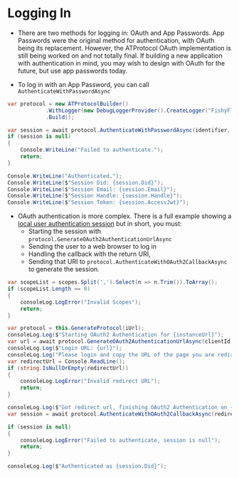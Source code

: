 # Logging In

- There are two methods for logging in: OAuth and App Passwords. App Passwords were the original method for authentication, with OAuth being its replacement. However, the ATProtocol OAuth implementation is still being worked on and not totally final. If building a new application with authentication in mind, you may wish to design with OAuth for the future, but use app passwords today.

- To log in with an App Password, you can call `AuthenticateWithPasswordAsync`

```csharp
var protocol = new ATProtocolBuilder()
            .WithLogger(new DebugLoggerProvider().CreateLogger("FishyFlip"))
            .Build();

var session = await protocol.AuthenticateWithPasswordAsync(identifier, password, cancellationToken);
if (session is null)
{
    Console.WriteLine("Failed to authenticate.");
    return;
}

Console.WriteLine("Authenticated.");
Console.WriteLine($"Session Did: {session.Did}");
Console.WriteLine($"Session Email: {session.Email}");
Console.WriteLine($"Session Handle: {session.Handle}");
Console.WriteLine($"Session Token: {session.AccessJwt}");
```

- OAuth authentication is more complex. There is a full example showing a [local user authentication session](https://github.com/drasticactions/BSkyOAuthTokenGenerator/tree/main/src/BSkyOAuthTokenGenerator) but in short, you must:
  - Starting the session with `protocol.GenerateOAuth2AuthenticationUrlAsync`
  - Sending the user to a web browser to log in
  - Handling the callback with the return URI, 
  - Sending that URI to `protocol.AuthenticateWithOAuth2CallbackAsync` to generate the session.

```csharp
var scopeList = scopes.Split(',').Select(n => n.Trim()).ToArray();
if (scopeList.Length == 0)
{
    consoleLog.LogError("Invalid Scopes");
    return;
}

var protocol = this.GenerateProtocol(iUrl);
consoleLog.Log($"Starting OAuth2 Authentication for {instanceUrl}");
var url = await protocol.GenerateOAuth2AuthenticationUrlAsync(clientId, "http://127.0.0.1", scopeList, instanceUrl.ToString(), cancellationToken);
consoleLog.Log($"Login URL: {url}");
consoleLog.Log("Please login and copy the URL of the page you are redirected to.");
var redirectUrl = Console.ReadLine();
if (string.IsNullOrEmpty(redirectUrl))
{
    consoleLog.LogError("Invalid redirect URL");
    return;
}

consoleLog.Log($"Got redirect url, finishing OAuth2 Authentication on {instanceUrl}");
var session = await protocol.AuthenticateWithOAuth2CallbackAsync(redirectUrl, cancellationToken);

if (session is null)
{
    consoleLog.LogError("Failed to authenticate, session is null");
    return;
}

consoleLog.Log($"Authenticated as {session.Did}");
```
